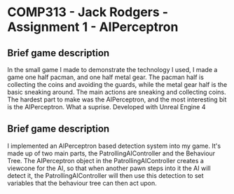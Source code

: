 # COMP313 - Jack Rodgers - Assignment 1 - AIPerceptron

## Brief game description

In the small game I made to demonstrate the technology I used, I made a game one half pacman, and one half metal gear.
The pacman half is collecting the coins and avoiding the guards, while the metal gear half is the basic sneaking around.
The main actions are sneaking and collecting coins. The hardest part to make was the AIPerceptron, and the most interesting bit is the AIPerceptron. What a suprise.
Developed with Unreal Engine 4

## Brief game description

I implemented an AIPerceptron based detection system into my game. It's made up of two main parts, the PatrollingAIController and the Behaviour Tree.
The AIPerceptron object in the PatrollingAIController creates a viewcone for the AI, so that when another pawn steps into it the AI will detect it, the PatrollingAIController will then use this detection to set variables that the behaviour tree can then act upon.
